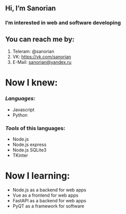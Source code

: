## Hi, I’m **Sanorian**
### I’m interested in web and software developing

## You can reach me by:
1. Teleram: @sanorian
1. VK: https://vk.com/sanorian
1. E-Mail: sanorian@yandex.ru
# Now I knew:
### _Languages:_
- Javascript
- Python
### _Tools_ of this languages:
- Node.js
- Node.js express
- Node.js SQLite3
- TKinter
<!---
Sanorian/Sanorian is a ✨ special ✨ repository because its `README.md` (this file) appears on your GitHub profile.
You can click the Preview link to take a look at your changes.
--->
# Now I learning:
- Node.js as a backend for web apps
- Vue as a frontend for web apps
- FastAPI as a backend for web apps
- PyQT as a framework for software
